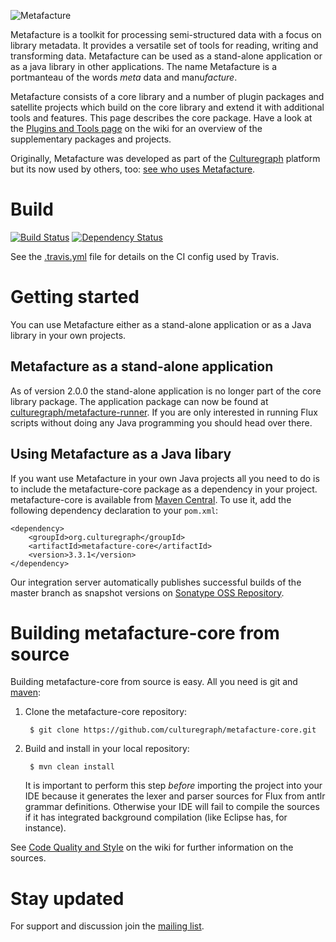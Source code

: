 ![Metafacture](https://raw.github.com/wiki/culturegraph/metafacture-core/img/metafacture.png)

Metafacture is a toolkit for processing semi-structured data with a focus on library metadata. It provides a versatile set of tools for reading, writing and transforming data. Metafacture can be used as a stand-alone application or as a java library in other applications. The name Metafacture is a portmanteau of the words *meta* data and manu*facture*.

Metafacture consists of a core library and a number of plugin packages and satellite projects which build on the core library and extend it with additional tools and features. This page describes the core package. Have a look at the [Plugins and Tools page](https://github.com/culturegraph/metafacture-core/wiki/Plugins-and-Tools) on the wiki for an overview of the supplementary packages and projects.

Originally, Metafacture was developed as part of the [Culturegraph](http://culturegraph.org) platform but its now used by others, too: [see who uses Metafacture](https://github.com/culturegraph/metafacture-core/wiki/Who-uses-Metafacture).

# Build

[![Build Status](https://secure.travis-ci.org/culturegraph/metafacture-core.png?branch=master)](https://travis-ci.org/culturegraph/metafacture-core/) [![Dependency Status](https://www.versioneye.com/user/projects/5592673839656100200000d7/badge.svg?style=plastic)](https://www.versioneye.com/user/projects/5592673839656100200000d7)

See the [.travis.yml](./.travis.yml) file for details on the CI config used by Travis.

# Getting started

You can use Metafacture either as a stand-alone application or as a Java library in your own projects.

## Metafacture as a stand-alone application
 
As of version 2.0.0 the stand-alone application is no longer part of the core library package. The application package can now be found at [culturegraph/metafacture-runner](https://github.com/culturegraph/metafacture-runner). If you are only interested in running Flux scripts without doing any Java programming you should head over there. 

## Using Metafacture as a Java libary

If you want use Metafacture in your own Java projects all you need to do is to include the metafacture-core package as a dependency in your project. metafacture-core is available from [Maven Central](http://search.maven.org/#search%7Cga%7C1%7Cg%3A%22org.culturegraph%22). To use it, add the following dependency declaration to your `pom.xml`:

    <dependency>
    	<groupId>org.culturegraph</groupId>
    	<artifactId>metafacture-core</artifactId>
    	<version>3.3.1</version>
    </dependency>

Our integration server automatically publishes successful builds of the master branch as snapshot versions on [Sonatype OSS Repository](https://oss.sonatype.org/index.html#nexus-search;quick~culturegraph).

<!--
TODO: Add

* Link to getting started tutorial
* Mention the application-archetype
-->

# Building metafacture-core from source

Building metafacture-core from source is easy. All you need is git and [maven](http://maven.apache.org/):

1. Clone the metafacture-core repository:

        $ git clone https://github.com/culturegraph/metafacture-core.git

2. Build and install in your local repository:

        $ mvn clean install

    It is important to perform this step *before* importing the project into your IDE because it generates the lexer and parser sources for Flux from antlr grammar definitions. Otherwise your IDE will fail to compile the sources if it has integrated background compilation (like Eclipse has, for instance).

See [Code Quality and Style](https://github.com/culturegraph/metafacture-core/wiki/Code-Quality-and-Style) on the wiki for further information on the sources.

<!--
TODO: Include a link to a page which explains how to write plugins
-->

# Stay updated

For support and discussion join the [mailing list](http://lists.dnb.de/mailman/listinfo/metafacture).
